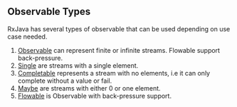 ## Observable Types

RxJava has several types of observable that can be used depending on use case needed.
1. [Observable](http://reactivex.io/RxJava/javadoc/io/reactivex/Observable.html) can represent finite or infinite streams. Flowable support back-pressure.
2. [Single](http://reactivex.io/RxJava/javadoc/io/reactivex/Single.html) are streams with a single element.
3. [Completable](http://reactivex.io/RxJava/javadoc/io/reactivex/Completable.html) represents a stream with no elements, i.e it can only complete without a value or fail.
4. [Maybe](http://reactivex.io/RxJava/javadoc/io/reactivex/Maybe.html) are streams with either 0 or one element.
5. [Flowable](http://reactivex.io/RxJava/javadoc/io/reactivex/Flowable.html)  is Observable with back-pressure support.
